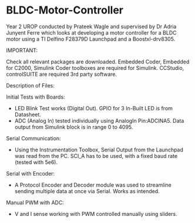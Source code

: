 # BLDC-Motor-Controller
Year 2 UROP conducted by Prateek Wagle and supervised by Dr Adria Junyent Ferre which looks at developing a motor controller for a BLDC motor using a TI Delfino F28379D Launchpad and a Boostxl-drv8305.

IMPORTANT:

Check all relevant packages are downloaded. Embedded Coder, Embedded for C2000, Simulink Coder toolboxes are required for Simulink.
CCStudio, controlSUITE are required 3rd party software.

Description of Files:

Initial Tests with Boards:
- LED Blink Test works (Digital Out). GPIO for 3 In-Built LED is from Datasheet.
- ADC (Analog In) tested individually using AnalogIn Pin:ADCINA5. Data output from Simulink block is in range 0 to 4095.

Serial Communication:
- Using the Instrumentation Toolbox, Serial Output from the Launchpad was read from the PC. SCI_A has to be used, with a fixed baud rate (tested with 5e6).

Serial with Encoder:
- A Protocol Encoder and Decoder module was used to streamline sending multiple data at once via Serial. Works as intended.

Manual PWM with ADC:
 - V and I sense working with PWM controlled manually using sliders.
